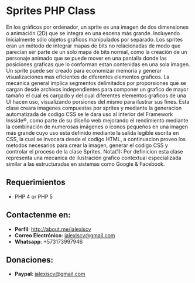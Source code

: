 # Sprites PHP Class

En los gráficos por ordenador, un sprite es una imagen de dos dimensiones o animación (2D) que se integra 
en una escena más grande. Incluyendo Inicialmente sólo objetos gráficos manipulados por separado. 
Los sprites eran un método de integrar mapas de bits no relacionadas de modo que parecían 
ser parte de un solo mapa de bits normal, como la creación de un personaje animado que se 
puede mover en una pantalla donde las posiciones graficas que lo conforman estan contenidas en una sola 
imagen. Un sprite puede ser creado para economizar memoria y generar visualizaciones mas eficientes de 
diferentes elementos graficos. La mecanica general implica segmentos delimitados por proporsiones que 
se cargan desde archivos independientes para componer un grafico de mayor tamaño el cual es cargado y 
del cual diferentes elementos  graficos de una UI hacen uso, visualizando porsiones del mismo para ilustrar 
sus fines. Esta clase creara imagenes compuestas por sprites y mediante la generacion automatizada de 
codigo CSS se le dara uso al interior del Framework Insside®, como parte de su diseño web mejorando el 
rendimiento mediante la combinación de numerosas imágenes o iconos pequeños en una imagen más grande 
cuyo uso esta definido mediante la salida legible escrita en CSS, la cual se invocara desde el codigo HTML, a 
continuacion proveo los metodos necesarios para crear la imagen, generar el codigo CSS y controlar el 
proceso de la clase Sprites. Nota(1): Por definicion esta clase representa una mecanica de ilustración
grafico contextual especializada similar a las estructuradas en sistemas como Google & Facebook.

## Requerimientos
* PHP 4 or PHP 5

## Contactenme en:
* **Perfil**: http://about.me/jalexiscv
* **Correo Electrónico**: jalexiscv@gmail.com
* **Whatsapp**: +573173997946

## Donaciones:
* **Paypal**: jalexiscv@gmail.com
